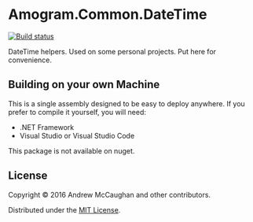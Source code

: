 # Amogram.Common.DateTime
[![Build status](https://ci.appveyor.com/api/projects/status/f50pcyf05f083wxb?svg=true)](https://ci.appveyor.com/project/amogram/amogram-comon-datetime)

DateTime helpers. Used on some personal projects. Put here for convenience.

## Building on your own Machine

This is a single assembly designed to be easy to deploy anywhere.  If you prefer to compile it yourself, you will need:

 * .NET Framework
 * Visual Studio or Visual Studio Code

This package is not available on nuget.

## License

Copyright © 2016 Andrew McCaughan and other contributors.

Distributed under the [MIT License](http://en.wikipedia.org/wiki/MIT_License).
